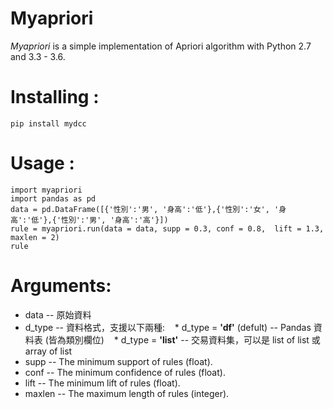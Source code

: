 # Myapriori

*Myapriori* is a simple implementation of
Apriori algorithm with Python 2.7 and 3.3 - 3.6.

# Installing :
```
pip install mydcc
```

# Usage :
```
import myapriori
import pandas as pd
data = pd.DataFrame([{'性別':'男', '身高':'低'},{'性別':'女', '身高':'低'},{'性別':'男', '身高':'高'}])
rule = myapriori.run(data = data, supp = 0.3, conf = 0.8,  lift = 1.3, maxlen = 2)
rule
```

# Arguments:

* data -- 原始資料
* d_type -- 資料格式，支援以下兩種:
    * d_type = **'df'** (defult) -- Pandas 資料表 (皆為類別欄位)
    * d_type = **'list'** -- 交易資料集，可以是 list of list 或 array of list 
* supp -- The minimum support of rules (float).
* conf -- The minimum confidence of rules (float).
* lift -- The minimum lift of rules (float).
* maxlen -- The maximum length of rules (integer).
